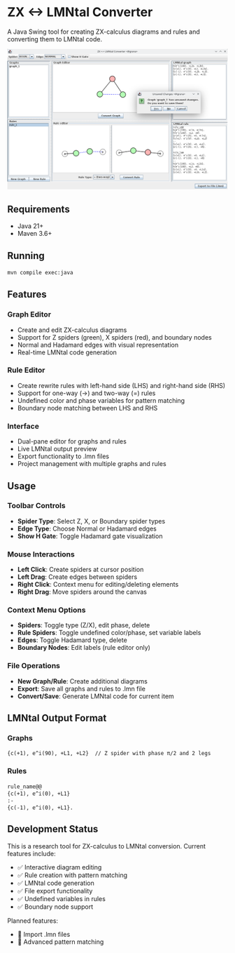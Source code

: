 # ZX <-> LMNtal Converter

A Java Swing tool for creating ZX-calculus diagrams and rules and converting them to LMNtal code.

![example](zx<->lmn.png)

## Requirements

- Java 21+
- Maven 3.6+

## Running

```bash
mvn compile exec:java
```

## Features

### Graph Editor
- Create and edit ZX-calculus diagrams
- Support for Z spiders (green), X spiders (red), and boundary nodes
- Normal and Hadamard edges with visual representation
- Real-time LMNtal code generation

### Rule Editor
- Create rewrite rules with left-hand side (LHS) and right-hand side (RHS)
- Support for one-way (→) and two-way (=) rules
- Undefined color and phase variables for pattern matching
- Boundary node matching between LHS and RHS

### Interface
- Dual-pane editor for graphs and rules
- Live LMNtal output preview
- Export functionality to .lmn files
- Project management with multiple graphs and rules

## Usage

### Toolbar Controls
- **Spider Type**: Select Z, X, or Boundary spider types
- **Edge Type**: Choose Normal or Hadamard edges
- **Show H Gate**: Toggle Hadamard gate visualization

### Mouse Interactions
- **Left Click**: Create spiders at cursor position
- **Left Drag**: Create edges between spiders
- **Right Click**: Context menu for editing/deleting elements
- **Right Drag**: Move spiders around the canvas

### Context Menu Options
- **Spiders**: Toggle type (Z/X), edit phase, delete
- **Rule Spiders**: Toggle undefined color/phase, set variable labels
- **Edges**: Toggle Hadamard type, delete
- **Boundary Nodes**: Edit labels (rule editor only)

### File Operations
- **New Graph/Rule**: Create additional diagrams
- **Export**: Save all graphs and rules to .lmn file
- **Convert/Save**: Generate LMNtal code for current item

## LMNtal Output Format

### Graphs
```
{c(+1), e^i(90), +L1, +L2}  // Z spider with phase π/2 and 2 legs
```

### Rules
```
rule_name@@
{c(+1), e^i(0), +L1}
:-
{c(-1), e^i(0), +L1}.
```

## Development Status

This is a research tool for ZX-calculus to LMNtal conversion. Current features include:
- ✅ Interactive diagram editing
- ✅ Rule creation with pattern matching
- ✅ LMNtal code generation
- ✅ File export functionality
- ✅ Undefined variables in rules
- ✅ Boundary node support

Planned features:
- 🔄 Import .lmn files
- 🔄 Advanced pattern matching
